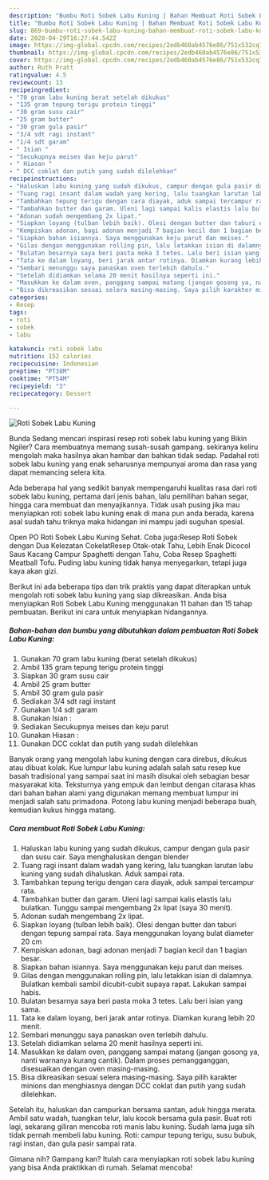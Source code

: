 ```yaml
---
description: "Bumbu Roti Sobek Labu Kuning | Bahan Membuat Roti Sobek Labu Kuning Yang Paling Enak"
title: "Bumbu Roti Sobek Labu Kuning | Bahan Membuat Roti Sobek Labu Kuning Yang Paling Enak"
slug: 869-bumbu-roti-sobek-labu-kuning-bahan-membuat-roti-sobek-labu-kuning-yang-paling-enak
date: 2020-04-29T16:27:44.542Z
image: https://img-global.cpcdn.com/recipes/2edb460ab4576e86/751x532cq70/roti-sobek-labu-kuning-foto-resep-utama.jpg
thumbnail: https://img-global.cpcdn.com/recipes/2edb460ab4576e86/751x532cq70/roti-sobek-labu-kuning-foto-resep-utama.jpg
cover: https://img-global.cpcdn.com/recipes/2edb460ab4576e86/751x532cq70/roti-sobek-labu-kuning-foto-resep-utama.jpg
author: Ruth Pratt
ratingvalue: 4.5
reviewcount: 13
recipeingredient:
- "70 gram labu kuning berat setelah dikukus"
- "135 gram tepung terigu protein tinggi"
- "30 gram susu cair"
- "25 gram butter"
- "30 gram gula pasir"
- "3/4 sdt ragi instant"
- "1/4 sdt garam"
- " Isian "
- "Secukupnya meises dan keju parut"
- " Hiasan "
- " DCC coklat dan putih yang sudah dilelehkan"
recipeinstructions:
- "Haluskan labu kuning yang sudah dikukus, campur dengan gula pasir dan susu cair. Saya menghaluskan dengan blender"
- "Tuang ragi insant dalam wadah yang kering, lalu tuangkan larutan labu kuning yang sudah dihaluskan. Aduk sampai rata."
- "Tambahkan tepung terigu dengan cara diayak, aduk sampai tercampur rata."
- "Tambahkan butter dan garam. Uleni lagi sampai kalis elastis lalu bulatkan. Tunggu sampai mengembang 2x lipat (saya 30 menit)."
- "Adonan sudah mengembang 2x lipat."
- "Siapkan loyang (tulban lebih baik). Olesi dengan butter dan taburi dengan tepung sampai rata. Saya menggunakan loyang bulat diameter 20 cm"
- "Kempiskan adonan, bagi adonan menjadi 7 bagian kecil dan 1 bagian besar."
- "Siapkan bahan isiannya. Saya menggunakan keju parut dan meises."
- "Gilas dengan menggunakan rolling pin, lalu letakkan isian di dalamnya. Bulatkan kembali sambil dicubit-cubit supaya rapat. Lakukan sampai habis."
- "Bulatan besarnya saya beri pasta moka 3 tetes. Lalu beri isian yang sama."
- "Tata ke dalam loyang, beri jarak antar rotinya. Diamkan kurang lebih 20 menit."
- "Sembari menunggu saya panaskan oven terlebih dahulu."
- "Setelah didiamkan selama 20 menit hasilnya seperti ini."
- "Masukkan ke dalam oven, panggang sampai matang (jangan gosong ya, nanti warnanya kurang cantik). Dalam proses pemangganggan, disesuaikan dengan oven masing-masing."
- "Bisa dikreasikan sesuai selera masing-masing. Saya pilih karakter minions dan menghiasnya dengan DCC coklat dan putih yang sudah dilelehkan."
categories:
- Resep
tags:
- roti
- sobek
- labu

katakunci: roti sobek labu 
nutrition: 152 calories
recipecuisine: Indonesian
preptime: "PT38M"
cooktime: "PT54M"
recipeyield: "3"
recipecategory: Dessert

---
```



![Roti Sobek Labu Kuning](https://img-global.cpcdn.com/recipes/2edb460ab4576e86/751x532cq70/roti-sobek-labu-kuning-foto-resep-utama.jpg)

Bunda Sedang mencari inspirasi resep roti sobek labu kuning yang Bikin Ngiler? Cara membuatnya memang susah-susah gampang. sekiranya keliru mengolah maka hasilnya akan hambar dan bahkan tidak sedap. Padahal roti sobek labu kuning yang enak seharusnya mempunyai aroma dan rasa yang dapat memancing selera kita.

Ada beberapa hal yang sedikit banyak mempengaruhi kualitas rasa dari roti sobek labu kuning, pertama dari jenis bahan, lalu pemilihan bahan segar, hingga cara membuat dan menyajikannya. Tidak usah pusing jika mau menyiapkan roti sobek labu kuning enak di mana pun anda berada, karena asal sudah tahu triknya maka hidangan ini mampu jadi suguhan spesial.

Open PO Roti Sobek Labu Kuning Sehat. Coba juga:Resep Roti Sobek dengan Dua Kelezatan CokelatResep Otak-otak Tahu, Lebih Enak Dicocol Saus Kacang Campur Spaghetti dengan Tahu, Coba Resep Spaghetti Meatball Tofu. Puding labu kuning tidak hanya menyegarkan, tetapi juga kaya akan gizi.


Berikut ini ada beberapa tips dan trik praktis yang dapat diterapkan untuk mengolah roti sobek labu kuning yang siap dikreasikan. Anda bisa menyiapkan Roti Sobek Labu Kuning menggunakan 11 bahan dan 15 tahap pembuatan. Berikut ini cara untuk menyiapkan hidangannya.

<!--inarticleads1-->

##### Bahan-bahan dan bumbu yang dibutuhkan dalam pembuatan Roti Sobek Labu Kuning:

1. Gunakan 70 gram labu kuning (berat setelah dikukus)
1. Ambil 135 gram tepung terigu protein tinggi
1. Siapkan 30 gram susu cair
1. Ambil 25 gram butter
1. Ambil 30 gram gula pasir
1. Sediakan 3/4 sdt ragi instant
1. Gunakan 1/4 sdt garam
1. Gunakan  Isian :
1. Sediakan Secukupnya meises dan keju parut
1. Gunakan  Hiasan :
1. Gunakan  DCC coklat dan putih yang sudah dilelehkan


Banyak orang yang mengolah labu kuning dengan cara direbus, dikukus atau dibuat kolak. Kue lumpur labu kuning adalah salah satu resep kue basah tradisional yang sampai saat ini masih disukai oleh sebagian besar masyarakat kita. Teksturnya yang empuk dan lembut dengan citarasa khas dari bahan bahan alami yang digunakan memang membuat lumpur ini menjadi salah satu primadona. Potong labu kuning menjadi beberapa buah, kemudian kukus hingga matang. 

<!--inarticleads2-->

##### Cara membuat Roti Sobek Labu Kuning:

1. Haluskan labu kuning yang sudah dikukus, campur dengan gula pasir dan susu cair. Saya menghaluskan dengan blender
1. Tuang ragi insant dalam wadah yang kering, lalu tuangkan larutan labu kuning yang sudah dihaluskan. Aduk sampai rata.
1. Tambahkan tepung terigu dengan cara diayak, aduk sampai tercampur rata.
1. Tambahkan butter dan garam. Uleni lagi sampai kalis elastis lalu bulatkan. Tunggu sampai mengembang 2x lipat (saya 30 menit).
1. Adonan sudah mengembang 2x lipat.
1. Siapkan loyang (tulban lebih baik). Olesi dengan butter dan taburi dengan tepung sampai rata. Saya menggunakan loyang bulat diameter 20 cm
1. Kempiskan adonan, bagi adonan menjadi 7 bagian kecil dan 1 bagian besar.
1. Siapkan bahan isiannya. Saya menggunakan keju parut dan meises.
1. Gilas dengan menggunakan rolling pin, lalu letakkan isian di dalamnya. Bulatkan kembali sambil dicubit-cubit supaya rapat. Lakukan sampai habis.
1. Bulatan besarnya saya beri pasta moka 3 tetes. Lalu beri isian yang sama.
1. Tata ke dalam loyang, beri jarak antar rotinya. Diamkan kurang lebih 20 menit.
1. Sembari menunggu saya panaskan oven terlebih dahulu.
1. Setelah didiamkan selama 20 menit hasilnya seperti ini.
1. Masukkan ke dalam oven, panggang sampai matang (jangan gosong ya, nanti warnanya kurang cantik). Dalam proses pemangganggan, disesuaikan dengan oven masing-masing.
1. Bisa dikreasikan sesuai selera masing-masing. Saya pilih karakter minions dan menghiasnya dengan DCC coklat dan putih yang sudah dilelehkan.


Setelah itu, haluskan dan campurkan bersama santan, aduk hingga merata. Ambil satu wadah, tuangkan telur, lalu kocok bersama gula pasir. Buat roti lagi, sekarang giliran mencoba roti manis labu kuning. Sudah lama juga sih tidak pernah membeli labu kuning. Roti: campur tepung terigu, susu bubuk, ragi instan, dan gula pasir sampai rata. 

Gimana nih? Gampang kan? Itulah cara menyiapkan roti sobek labu kuning yang bisa Anda praktikkan di rumah. Selamat mencoba!
